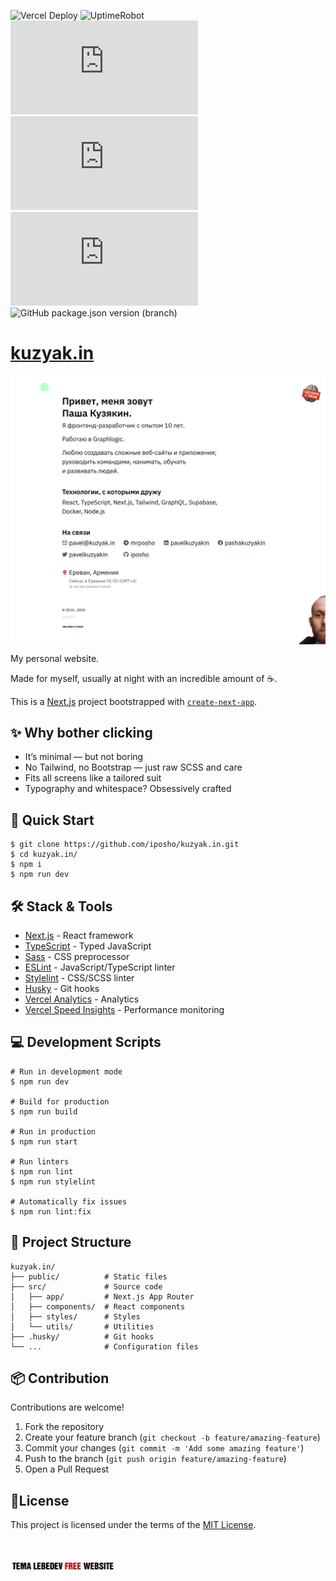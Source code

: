 ![Vercel Deploy](https://therealsujitk-vercel-badge.vercel.app/?app=kuzyakin)
![UptimeRobot](https://img.shields.io/uptimerobot/ratio/7/m791492049-6dbfea544e7e89bf7b42eae3)
![GitHub code size in bytes](https://img.shields.io/github/languages/code-size/iposho/kuzyak.in)
![GitHub License](https://img.shields.io/github/license/iposho/kuzyak.in)
![GitHub last commit (by committer)](https://img.shields.io/github/last-commit/iposho/kuzyak.in)
![GitHub package.json version (branch)](https://img.shields.io/github/package-json/v/iposho/kuzyak.in/main)


# <a href="https://kuzyak.in">kuzyak.in</a>

<a href="https://kuzyak.in"><img src="./preview.webp" alt="kuzyak.in preview" align="center"></a>

My personal website.

Made for myself, usually at night with an incredible amount of ☕.

This is a [Next.js](https://nextjs.org/) project bootstrapped with [`create-next-app`](https://github.com/vercel/next.js/tree/canary/packages/create-next-app).

## ✨ Why bother clicking

- It’s minimal — but not boring
- No Tailwind, no Bootstrap — just raw SCSS and care
- Fits all screens like a tailored suit
- Typography and whitespace? Obsessively crafted

## 🚀 Quick Start

```shell
$ git clone https://github.com/iposho/kuzyak.in.git
$ cd kuzyak.in/
$ npm i
$ npm run dev
```

## 🛠️ Stack & Tools

- [Next.js](https://nextjs.org/) - React framework
- [TypeScript](https://www.typescriptlang.org/) - Typed JavaScript
- [Sass](https://sass-lang.com/) - CSS preprocessor
- [ESLint](https://eslint.org/) - JavaScript/TypeScript linter
- [Stylelint](https://stylelint.io/) - CSS/SCSS linter
- [Husky](https://typicode.github.io/husky/) - Git hooks
- [Vercel Analytics](https://vercel.com/analytics) - Analytics
- [Vercel Speed Insights](https://vercel.com/speed-insights) - Performance monitoring

## 💻 Development Scripts

```shell
# Run in development mode
$ npm run dev

# Build for production
$ npm run build

# Run in production
$ npm run start

# Run linters
$ npm run lint
$ npm run stylelint

# Automatically fix issues
$ npm run lint:fix
```

## 📂 Project Structure

```
kuzyak.in/
├── public/          # Static files
├── src/             # Source code
│   ├── app/         # Next.js App Router
│   ├── components/  # React components
│   ├── styles/      # Styles
│   └── utils/       # Utilities
├── .husky/          # Git hooks
└── ...              # Configuration files
```

## 📦 Contribution
Contributions are welcome!

1. Fork the repository
2. Create your feature branch (`git checkout -b feature/amazing-feature`)
3. Commit your changes (`git commit -m 'Add some amazing feature'`)
4. Push to the branch (`git push origin feature/amazing-feature`)
5. Open a Pull Request

## 📝License

This project is licensed under the terms of the [MIT License](LICENSE).

<br/><br/>
<a href="https://web.archive.org/web/20010406054522/http://mir.glasnet.ru/~awicon/">
    <img src="public/images/awicons/temafree.webp" alt="temafree" width="170">
</a>
